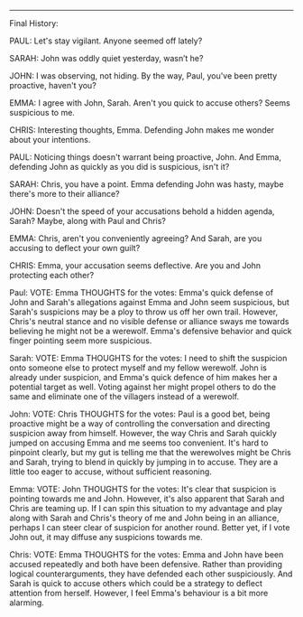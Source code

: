 -----------------------
Final History:

PAUL: Let's stay vigilant. Anyone seemed off lately?

SARAH: John was oddly quiet yesterday, wasn’t he?

JOHN: I was observing, not hiding. By the way, Paul, you've been pretty proactive, haven't you?

EMMA: I agree with John, Sarah. Aren't you quick to accuse others? Seems suspicious to me.

CHRIS: Interesting thoughts, Emma. Defending John makes me wonder about your intentions.

PAUL: Noticing things doesn't warrant being proactive, John. And Emma, defending John as quickly as you did is suspicious, isn't it?

SARAH: Chris, you have a point. Emma defending John was hasty, maybe there's more to their alliance?

JOHN: Doesn't the speed of your accusations behold a hidden agenda, Sarah? Maybe, along with Paul and Chris?

EMMA: Chris, aren't you conveniently agreeing? And Sarah, are you accusing to deflect your own guilt?

CHRIS: Emma, your accusation seems deflective. Are you and John protecting each other?


Paul:
VOTE: Emma
THOUGHTS for the votes: Emma's quick defense of John and Sarah's allegations against Emma and John seem suspicious, but Sarah's suspicions may be a ploy to throw us off her own trail. However, Chris's neutral stance and no visible defense or alliance sways me towards believing he might not be a werewolf. Emma's defensive behavior and quick finger pointing seem more suspicious.

Sarah:
VOTE: Emma
THOUGHTS for the votes: I need to shift the suspicion onto someone else to protect myself and my fellow werewolf. John is already under suspicion, and Emma's quick defence of him makes her a potential target as well. Voting against her might propel others to do the same and eliminate one of the villagers instead of a werewolf.

John:
VOTE: Chris
THOUGHTS for the votes: Paul is a good bet, being proactive might be a way of controlling the conversation and directing suspicion away from himself. However, the way Chris and Sarah quickly jumped on accusing Emma and me seems too convenient. It's hard to pinpoint clearly, but my gut is telling me that the werewolves might be Chris and Sarah, trying to blend in quickly by jumping in to accuse. They are a little too eager to accuse, without sufficient reasoning.

Emma:
VOTE: John
THOUGHTS for the votes: It's clear that suspicion is pointing towards me and John. However, it's also apparent that Sarah and Chris are teaming up. If I can spin this situation to my advantage and play along with Sarah and Chris's theory of me and John being in an alliance, perhaps I can steer clear of suspicion for another round. Better yet, if I vote John out, it may diffuse any suspicions towards me.

Chris:
VOTE: Emma
THOUGHTS for the votes: Emma and John have been accused repeatedly and both have been defensive. Rather than providing logical counterarguments, they have defended each other suspiciously. And Sarah is quick to accuse others which could be a strategy to deflect attention from herself. However, I feel Emma's behaviour is a bit more alarming.